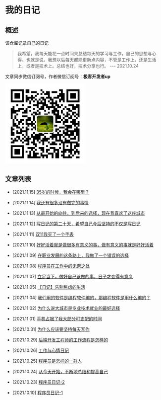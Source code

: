 # 我的日记

## 概述

该仓库记录自己的日记

> 我希望，我每天能花一点时间来总结每天的学习与工作，自己的思想与心得。也就是说，我想以后每天都能更新点内容，不管是工作上，还是生活上，或者是技术上。总结也好，技术分享也行。    --- 2021.10.24
>

文章同步微信订阅号，作者微信订阅号：**极客开发者up**

![wehcat](./img/wechat.jpg)


## 文章列表

- [2021.11.15] [35岁的时候，我会在哪里？](./note/211115.md)

- [2021.11.14] [我还有很多没有做完的事情](./note/211114.md)

- [2021.11.13] [从最开始的向往，到后来的选择，现在我喜欢了这座城市](./note/211113.md)

- [2021.11.12] [写日记的第二十天，希望自己今后坚持的不仅是写日记](./note/211112.md)

- [2021.11.11] [双11我买了一个手表](./note/211111.md)

- [2021.11.10] [好好活着就是做很多有意义的事，做有意义的事就是好好活着](./note/211110.md)

- [2021.11.09] [在职业发展的这条路上，我做了一个错误的选择](./note/211109.md)

- [2021.11.08] [程序员在工作中的无奈之处](./note/211108.md)

- [2021.11.07] [立足当下，做好自己该做的事，日子才变得有意义](./note/211107.md)

- [2021.11.05] [【日记】告别焦虑的生活](./note/211105.md)

- [2021.11.04] [我们用的软件是编程软件编的，那编程软件是用什么编的？](./note/211104.md)

- [2021.11.02] [为什么说大城市是专业技术就业的最好选择](./note/211102.md)

- [2021.11.01] [手机占据了我大部分可支配的时间](./note/211101.md)

- [2021.10.31] [为什么应该要坚持每天写作](./note/211031.md)

- [2021.10.29] [后端开发工程师的工作流程是怎样的](./note/211029.md)

- [2021.10.26] [工作与心情日记](./note/211026.md)

- [2021.10.25] [程序员是怎样的一群人](./note/211025.md)

- [2021.10.24] [从今天开始，不断地总结和提高自己](./note/211024.md)

- [2021.10.23] [程序员日记-2](./note/211023.md)

- [2021.10.10] [程序员日记-1](./note/211010.md)
